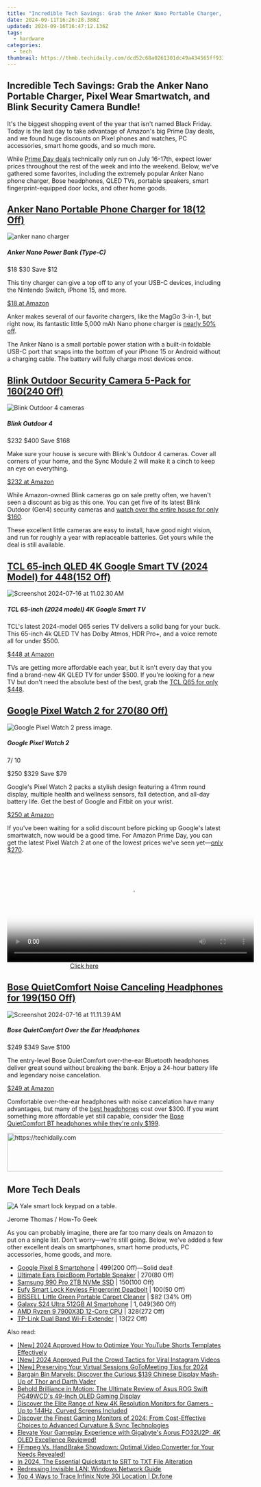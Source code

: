 ```yaml
---
title: "Incredible Tech Savings: Grab the Anker Nano Portable Charger, Pixel Wear Smartwatch, and Blink Security Camera Bundle!"
date: 2024-09-11T16:26:28.388Z
updated: 2024-09-16T16:47:12.136Z
tags:
  - hardware
categories:
  - tech
thumbnail: https://thmb.techidaily.com/dcd52c68a0261301dc49a434565ff933798115ab3a2be4caf338af3c874b626b.jpg
---
```


## Incredible Tech Savings: Grab the Anker Nano Portable Charger, Pixel Wear Smartwatch, and Blink Security Camera Bundle!

It's the biggest shopping event of the year that isn't named Black Friday. Today is the last day to take advantage of Amazon's big Prime Day deals, and we found huge discounts on Pixel phones and watches, PC accessories, smart home goods, and so much more.

 While [Prime Day deals](https://unlock-android.techidaily.com/in-2024-still-using-pattern-locks-with-xiaomi-redmi-12-5g-tips-tricks-and-helpful-advice-by-drfone-android/) technically only run on July 16-17th, expect lower prices throughout the rest of the week and into the weekend. Below, we've gathered some favorites, including the extremely popular Anker Nano phone charger, Bose headphones, QLED TVs, portable speakers, smart fingerprint-equipped door locks, and other home goods.

## [Anker Nano Portable Phone Charger for $18 ($12 Off)](https://www.amazon.com/dp/B0C6XLMQNZ?tag=htgprimedaysite-20) 

![anker nano charger](https://static1.howtogeekimages.com/wordpress/wp-content/uploads/2023/12/anker-nano-charger.png) 

#####  Anker Nano Power Bank (Type-C)

$18 $30 Save $12 

This tiny charger can give a top off to any of your USB-C devices, including the Nintendo Switch, iPhone 15, and more. 

[$18 at Amazon](https://www.amazon.com/dp/B0C6XLMQNZ?tag=htgprimedaysite-20) 

 Anker makes several of our favorite chargers, like the MagGo 3-in-1, but right now, its fantastic little 5,000 mAh Nano phone charger is [nearly 50% off](https://www.amazon.com/dp/B0C6XLMQNZ?tag=htgprimedaysite-20).

 The Anker Nano is a small portable power station with a built-in foldable USB-C port that snaps into the bottom of your iPhone 15 or Android without a charging cable. The battery will fully charge most devices once.

## [Blink Outdoor Security Camera 5-Pack for $160 ($240 Off)](https://www.amazon.com/Blink-Outdoor-4th-Gen-5-Camera/dp/B0B1N4LM4J?tag=htgprimedaysite-20) 

![Blink Outdoor 4 cameras](https://static1.howtogeekimages.com/wordpress/wp-content/uploads/2024/04/screenshot-2024-04-09-at-10-05-38-am.jpg) 

#####  Blink Outdoor 4

$232 $400 Save $168 

Make sure your house is secure with Blink's Outdoor 4 cameras. Cover all corners of your home, and the Sync Module 2 will make it a cinch to keep an eye on everything.  

[$232 at Amazon](https://www.amazon.com/Blink-Outdoor-4th-Gen-5-Camera/dp/B0B1N4LM4J?tag=htgprimedaysite-20) 

 While Amazon-owned Blink cameras go on sale pretty often, we haven't seen a discount as big as this one. You can get five of its latest Blink Outdoor (Gen4) security cameras and [watch over the entire house for only $160](https://www.amazon.com/Blink-Outdoor-4th-Gen-5-Camera/dp/B0B1N4LM4J?tag=htgprimedaysite-20).

 These excellent little cameras are easy to install, have good night vision, and run for roughly a year with replaceable batteries. Get yours while the deal is still available.

## [TCL 65-inch QLED 4K Google Smart TV (2024 Model) for $448 ($152 Off)](https://www.amazon.com/TCL-65Q651G-Accelerator-Streaming-Television/dp/B0CZMG5X67?tag=htgprimedaysite-20) 

![Screenshot 2024-07-16 at 11.02.30 AM](https://static1.howtogeekimages.com/wordpress/wp-content/uploads/2024/07/screenshot-2024-07-16-at-11-02-30-am.jpg) 

#####  TCL 65-inch (2024 model) 4K Google Smart TV

TCL's latest 2024-model Q65 series TV delivers a solid bang for your buck. This 65-inch 4k QLED TV has Dolby Atmos, HDR Pro+, and a voice remote all for under $500\. 

[$448 at Amazon](https://www.amazon.com/TCL-65Q651G-Accelerator-Streaming-Television/dp/B0CZMG5X67?tag=htgprimedaysite-20) 

 TVs are getting more affordable each year, but it isn't every day that you find a brand-new 4K QLED TV for under $500\. If you're looking for a new TV but don't need the absolute best of the best, grab the [TCL Q65 for only $448](https://www.amazon.com/TCL-65Q651G-Accelerator-Streaming-Television/dp/B0CZMG5X67?tag=htgprimedaysite-20).

## [Google Pixel Watch 2 for $270 ($80 Off)](https://www.amazon.com/dp/B0CCQ7DNQL?tag=htgprimedaysite-20) 

![Google Pixel Watch 2 press image.](https://static1.howtogeekimages.com/wordpress/wp-content/uploads/2023/12/screenshot-2023-12-05-at-12-01-41-pm.jpg) 

#####  Google Pixel Watch 2

7/ 10 

$250 $329 Save $79 

Google's Pixel Watch 2 packs a stylish design featuring a 41mm round display, multiple health and wellness sensors, fall detection, and all-day battery life. Get the best of Google and Fitbit on your wrist. 

[$250 at Amazon](https://www.amazon.com/dp/B0CCQ7DNQL?tag=htgprimedaysite-20&th=1) 

 If you've been waiting for a solid discount before picking up Google's latest smartwatch, now would be a good time. For Amazon Prime Day, you can get the latest Pixel Watch 2 at one of the lowest prices we've seen yet—[only $270](https://www.amazon.com/dp/B0CCQ7DNQL?tag=htgprimedaysite-20).

<!-- affiliate ads begin -->
<span id="1982461">
					<video width="576" height="240" style="cursor:pointer"
           poster="//a.impactradius-go.com/display-clicktoplayimage/1982461.png"
           onclick="if(!this.playClicked){this.play();this.setAttribute('controls',true);this.playClicked=true;}">
	   <source src="//a.impactradius-go.com/display-ad/22993-1982461">
	   <img src="//a.impactradius-go.com/display-clicktoplayimage/1982461.png" style="border: none; height: 100%; width: 100%; object-fit: contain">
	</video>
	<div style="width:360px;text-align:center"><a href="javascript:window.open(decodeURIComponent('https%3A%2F%2Fhomestyler.sjv.io%2Fc%2F5597632%2F1982461%2F22993'), '_blank');void(0);">Click here</a></div>
</span>
<img height="0" width="0" src="https://imp.pxf.io/i/5597632/1982461/22993" style="position:absolute;visibility:hidden;" border="0" />
<!-- affiliate ads end -->

## [Bose QuietComfort Noise Canceling Headphones for $199 ($150 Off)](https://www.amazon.com/dp/B0CCZ1SQ8G?tag=htgprimedaysite-20) 

![Screenshot 2024-07-16 at 11.11.39 AM](https://static1.howtogeekimages.com/wordpress/wp-content/uploads/2024/07/screenshot-2024-07-16-at-11-11-39-am.jpg) 

#####  Bose QuietComfort Over the Ear Headphones

$249 $349 Save $100 

The entry-level Bose QuietComfort over-the-ear Bluetooth headphones deliver great sound without breaking the bank. Enjoy a 24-hour battery life and legendary noise cancelation. 

[$249 at Amazon](https://www.amazon.com/dp/B0CCZC9J1V?tag=htgprimedaysite-20) 

 Comfortable over-the-ear headphones with noise cancelation have many advantages, but many of the [best headphones](https://mondly-stories.techidaily.com/perfezionamento-dei-numeri-italiani-per-la-comunicazione-da-1-1000/) cost over $300\. If you want something more affordable yet still capable, consider the [Bose QuietComfort BT headphones while they're only $199](https://www.amazon.com/dp/B0CCZ1SQ8Ghttps://www.amazon.com/dp/B0CCZC9J1V?tag=htgprimedaysite-20).

<!-- affiliate ads begin -->
<a href="https://ephamedtechinc.pxf.io/c/5597632/2137209/26400" target="_top" id="2137209">
  <img src="//a.impactradius-go.com/display-ad/26400-2137209" border="0" alt="https://techidaily.com" width="728" height="90"/>
</a>
<img height="0" width="0" src="https://ephamedtechinc.pxf.io/i/5597632/2137209/26400" style="position:absolute;visibility:hidden;" border="0" />
<!-- affiliate ads end -->

##  More Tech Deals

![A Yale smart lock keypad on a table.](https://static1.howtogeekimages.com/wordpress/wp-content/uploads/2024/06/a-yale-smart-lock-keypad-on-a-table.jpg) 

Jerome Thomas / How-To Geek

 As you can probably imagine, there are far too many deals on Amazon to put on a single list. Don't worry—we're still going. Below, we've added a few other excellent deals on smartphones, smart home products, PC accessories, home goods, and more.

* [Google Pixel 8 Smartphone](https://www.amazon.com/Google-Pixel-Unlocked-Smartphone-Advanced/dp/B0CGTD5KVT/?tag=htgprimedaysite-20) | $499 ($200 Off)—Solid deal!
* [Ultimate Ears EpicBoom Portable Speaker](https://www.amazon.com/EPICBOOM-Portable-Wireless-Bluetooth-Waterproof/dp/B0BPC7K89B?tag=htgprimedaysite-20) | $270 ($80 Off)
* [Samsung 990 Pro 2TB NVMe SSD](https://www.amazon.com/SAMSUNG-Internal-Expansion-MZ-V9P2T0B-AM/dp/B0BHJJ9Y77?tag=htgprimedaysite-20) | $150 ($100 Off)
* [Eufy Smart Lock Keyless Fingerprint Deadbolt](https://www.amazon.com/eufy-Security-Fingerprint-Deadbolt-Waterproof/dp/B0CYYZ6WRW/?tag=htgprimedaysite-20) | $100 ($50 Off)
* [BISSELL Little Green Portable Carpet Cleaner](https://www.amazon.com/Bissell-Multi-Purpose-Portable-Upholstery-1400B/dp/B0016HF5GK?tag=htgprimedaysite-20) | $82 (34% Off)
* [Galaxy S24 Ultra 512GB AI Smartphone](https://www.amazon.com/SAMSUNG-Smartphone-Unlocked-Android-Titanium/dp/B0CMDMKQB7?tag=htgprimedaysite-20) | $1,049 ($360 Off)
* [AMD Ryzen 9 7900X3D 12-Core CPU](https://www.amazon.com/AMD-RyzenTM-7900X3D-24-Thread-Processor/dp/B0BTRRNK7T?tag=htgprimedaysite-20) | $328 ($272 Off)
* [TP-Link Dual Band Wi-Fi Extender](https://www.amazon.com/TP-Link-AC750-WiFi-Range-Extender/dp/B07N1WW638?tag=htgprimedaysite-20) | $13 ($22 Off)

<ins class="adsbygoogle"
     style="display:block"
     data-ad-format="autorelaxed"
     data-ad-client="ca-pub-7571918770474297"
     data-ad-slot="1223367746"></ins>

<ins class="adsbygoogle"
     style="display:block"
     data-ad-client="ca-pub-7571918770474297"
     data-ad-slot="8358498916"
     data-ad-format="auto"
     data-full-width-responsive="true"></ins>

<span class="atpl-alsoreadstyle">Also read:</span>
<div><ul>
<li><a href="https://eaxpv-info.techidaily.com/new-2024-approved-how-to-optimize-your-youtube-shorts-templates-effectively/"><u>[New] 2024 Approved How to Optimize Your YouTube Shorts Templates Effectively</u></a></li>
<li><a href="https://instagram-video-files.techidaily.com/new-2024-approved-pull-the-crowd-tactics-for-viral-instagram-videos/"><u>[New] 2024 Approved Pull the Crowd Tactics for Viral Instagram Videos</u></a></li>
<li><a href="https://screen-video-capture.techidaily.com/new-preserving-your-virtual-sessions-gotomeeting-tips-for-2024/"><u>[New] Preserving Your Virtual Sessions GoToMeeting Tips for 2024</u></a></li>
<li><a href="https://hardware-tips.techidaily.com/bargain-bin-marvels-discover-the-curious-139-chinese-display-mash-up-of-thor-and-darth-vader/"><u>Bargain Bin Marvels: Discover the Curious $139 Chinese Display Mash-Up of Thor and Darth Vader</u></a></li>
<li><a href="https://hardware-tips.techidaily.com/behold-brilliance-in-motion-the-ultimate-review-of-asus-rog-swift-pg49wcds-49-inch-oled-gaming-display/"><u>Behold Brilliance in Motion: The Ultimate Review of Asus ROG Swift PG49WCD's 49-Inch OLED Gaming Display</u></a></li>
<li><a href="https://hardware-tips.techidaily.com/discover-the-elite-range-of-new-4k-resolution-monitors-for-gamers-up-to-144hz-curved-screens-included/"><u>Discover the Elite Range of New 4K Resolution Monitors for Gamers - Up to 144Hz, Curved Screens Included</u></a></li>
<li><a href="https://hardware-tips.techidaily.com/discover-the-finest-gaming-monitors-of-2024-from-cost-effective-choices-to-advanced-curvature-and-sync-technologies/"><u>Discover the Finest Gaming Monitors of 2024: From Cost-Effective Choices to Advanced Curvature & Sync Technologies</u></a></li>
<li><a href="https://hardware-tips.techidaily.com/elevate-your-gameplay-experience-with-gigabytes-aorus-fo32u2p-4k-oled-excellence-reviewed/"><u>Elevate Your Gameplay Experience with Gigabyte's Aorus FO32U2P: 4K OLED Excellence Reviewed!</u></a></li>
<li><a href="https://solve-help.techidaily.com/ffmpeg-vs-handbrake-showdown-optimal-video-converter-for-your-needs-revealed/"><u>FFmpeg Vs. HandBrake Showdown: Optimal Video Converter for Your Needs Revealed!</u></a></li>
<li><a href="https://fox-access.techidaily.com/in-2024-the-essential-quickstart-to-srt-to-txt-file-alteration/"><u>In 2024, The Essential Quickstart to SRT to TXT File Alteration</u></a></li>
<li><a href="https://win11-tips.techidaily.com/redressing-invisible-lan-windows-network-guide/"><u>Redressing Invisible LAN: Windows Network Guide</u></a></li>
<li><a href="https://android-location-track.techidaily.com/top-4-ways-to-trace-infinix-note-30i-location-drfone-by-drfone-virtual-android/"><u>Top 4 Ways to Trace Infinix Note 30i Location | Dr.fone</u></a></li>
</ul></div>

